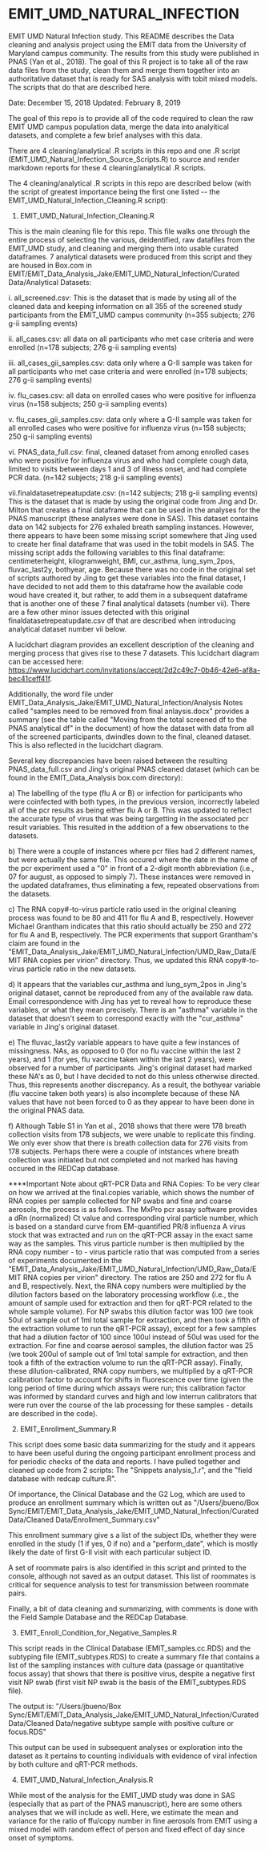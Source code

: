 # EMIT_UMD_NATURAL_INFECTION

EMIT UMD Natural Infection study. This README describes the Data cleaning and analysis project using the EMIT data from the University of Maryland campus community. The results from this study were published in PNAS (Yan et al., 2018). The goal of this R project is to take all of the raw data files from the study, clean them and merge them together into an authoritative dataset that is ready for SAS analysis with tobit mixed models. The scripts that do that are described here.

Date: December 15, 2018
Updated: February 8, 2019

The goal of this repo is to provide all of the code required to clean the raw EMIT UMD campus population data, merge the data into analyitical datasets, and complete a few brief analyses with this data. 

There are 4 cleaning/analytical .R scripts in this repo and one .R script (EMIT_UMD_Natural_Infection_Source_Scripts.R) to source and render markdown reports for these 4 cleaning/analytical .R scripts. 

The 4 cleaning/analytical .R scripts in this repo are described below (with the script of greatest importance being the first one listed -- the EMIT_UMD_Natural_Infection_Cleaning.R script):


1) EMIT_UMD_Natural_Infection_Cleaning.R 

This is the main cleaning file for this repo. This file walks one through the entire process of selecting the various, deidentified, raw datafiles from the EMIT_UMD study, and cleaning and merging them into usable curated dataframes. 7 analytical datasets were produced from this script and they are housed in Box.com in EMIT/EMIT_Data_Analysis_Jake/EMIT_UMD_Natural_Infection/Curated Data/Analytical Datasets:

i. all_screened.csv: This is the dataset that is made by using all of the cleaned data and keeping information on all 355 of the screened study participants from the EMIT_UMD campus community (n=355 subjects; 276 g-ii sampling events)

ii. all_cases.csv: all data on all participants who met case criteria and were enrolled (n=178 subjects; 276 g-ii sampling events)

iii. all_cases_gii_samples.csv: data only where a G-II sample was taken for all participants who met case criteria and were enrolled (n=178 subjects; 276 g-ii sampling events)

iv. flu_cases.csv: all data on enrolled cases who were positive for influenza virus (n=158 subjects; 250 g-ii sampling events)

v. flu_cases_gii_samples.csv: data only where a G-II sample was taken for all enrolled cases who were positive for influenza virus (n=158 subjects; 250 g-ii sampling events)

vi. PNAS_data_full.csv: final, cleaned dataset from among enrolled cases who were positive for influenza virus and who had complete cough data, limited to visits between days 1 and 3 of illness onset, and had complete PCR data. (n=142 subjects; 218 g-ii sampling events)

vii.finaldatasetrepeatupdate.csv: (n=142 subjects; 218 g-ii sampling events) This is the dataset that is made by using the original code from Jing and Dr. Milton that creates a final dataframe that can be used in the analyses for the PNAS manuscript (these analyses were done in SAS). This dataset contains data on 142 subjects for 276 exhaled breath sampling instances. However, there appears to have been some missing script somewhere that Jing used to create her final dataframe that was used in the tobit models in SAS. The missing script adds the following variables to this final dataframe: centimeterheight, kilogramweight, BMI, cur_asthma, lung_sym_2pos, fluvac_last2y, bothyear, age. Because there was no code in the original set of scripts authored by Jing to get these variables into the final dataset, I have decided to not add them to this dataframe how the available code woud have created it, but rather, to add them in a subsequent dataframe that is another one of these 7 final analytical datasets (number vii). There are a few other minor issues detected with this original finaldatasetrepeatupdate.csv df that are described when introducing analytical dataset number vii below. 

A lucidchart diagram provides an excellent description of the cleaning and merging process that gives rise to these 7 datasets. This lucidchart diagram can be accessed here: https://www.lucidchart.com/invitations/accept/2d2c49c7-0b46-42e6-af8a-bec41ceff41f. 

Additionally, the word file under EMIT_Data_Analysis_Jake/EMIT_UMD_Natural_Infection/Analysis Notes called "samples need to be removed from final anlaysis.docx" provides a summary (see the table called "Moving from the total screened df to the PNAS analytical df" in the document) of how the dataset with data from all of the screened participants, dwindles down to the final, cleaned dataset. This is also reflected in the lucidchart diagram. 

Several key discrepancies have been raised between the resulting PNAS_data_full.csv and Jing's original PNAS cleaned dataset (which can be found in the EMIT_Data_Analysis box.com directory):

a) The labelling of the type (flu A or B) or infection for participants who were coinfected with both types, in the previous version, incorrectly labeled all of the pcr results as being either flu A or B. This was updated to reflect the accurate type of virus that was being targetting in the associated pcr result variables. This resulted in the addition of a few observations to the datasets. 

b) There were a couple of instances where pcr files had 2 different names, but were actually the same file. This occured where the date in the name of the pcr experiment used a "0" in front of a 2-digit month abbreviation (i.e., 07 for august, as opposed to simply 7). These instances were removed in the updated dataframes, thus eliminating a few, repeated observations from the datasets. 

c) The RNA copy#-to-virus particle ratio used in the original cleaning process was found to be 80 and 411 for flu A and B, respectively. However Michael Grantham indicates that this ratio should actually be 250 and 272 for flu A and B, respectively. The PCR experiments that support Grantham's claim are found in the "EMIT_Data_Analysis_Jake/EMIT_UMD_Natural_Infection/UMD_Raw_Data/EMIT RNA copies per virion" directory. Thus, we updated this RNA copy#-to-virus particle ratio in the new datasets. 

d) It appears that the variables cur_asthma and lung_sym_2pos in Jing's original dataset, cannot be reproduced from any of the available raw data. Email correspondence with Jing has yet to reveal how to reproduce these variables, or what they mean precisely. There is an "asthma" variable in the dataset that doesn't seem to correspond exactly with the "cur_asthma" variable in Jing's original dataset. 

e) The fluvac_last2y variable appears to have quite a few instances of missingness. NAs, as opposed to 0 (for no flu vaccine within the last 2 years), and 1 (for yes, flu vaccine taken within the last 2 years), were observed for a number of participants. Jing's original dataset had marked these NA's as 0, but I have decided to not do this unless otherwise directed. Thus, this represents another discrepancy. As a result, the bothyear variable (flu vaccine taken both years) is also incomplete because of these NA values that have not been forced to 0 as they appear to have been done in the original PNAS data.

f) Although Table S1 in Yan et al., 2018 shows that there were 178 breath collection visits from 178 subjects, we were unable to replicate this finding. We only ever show that there is breath collection data for 276 visits from 178 subjects. Perhaps there were a couple of intstances where breath collection was initiated but not completed and not marked has having occured in the REDCap database. 

****Important Note about qRT-PCR Data and RNA Copies: To be very clear on how we arrived at the final.copies variable, which shows the number of RNA copies per sample collected for NP swabs and fine and coarse aerosols, the process is as follows. The MxPro pcr assay software provides a dRn (normalized) Ct value and corresponding viral particle number, which is based on a standard curve from EM-quantified PR/8 influenza A virus stock that was extracted and run on the qRT-PCR assay in the exact same way as the samples. This virus particle number is then multiplied by the RNA copy number - to - virus particle ratio that was computed from a series of experiments documented in the "EMIT_Data_Analysis_Jake/EMIT_UMD_Natural_Infection/UMD_Raw_Data/EMIT RNA copies per virion" directory. The ratios are 250 and 272 for flu A and B, respectively. Next, the RNA copy numbers were multiplied by the dilution factors based on the laboratory processing workflow (i.e., the amount of sample used for extraction and then for qRT-PCR related to the whole sample volume). For NP swabs this dilution factor was 100 (we took 50ul of sample out of 1ml total sample for extraction, and then took a fifth of the extraction volume to run the qRT-PCR assay), except for a few samples that had a dilution factor of 100 since 100ul instead of 50ul was used for the extraction. For fine and coarse aerosol samples, the dilution factor was 25 (we took 200ul of sample out of 1ml total sample for extraction, and then took a fifth of the extraction volume to run the qRT-PCR assay). Finally, these dilution-calibrated, RNA copy numbers, we multiplied by a qRT-PCR calibration factor to account for shifts in fluorescence over time (given the long period of time during which assays were run; this calibration factor was informed by standard curves and high and low interrun calibrators that were run over the course of the lab processing for these samples - details are described in the code).


2) EMIT_Enrollment_Summary.R

This script does some basic data summarizing for the study and it appears to have been useful during the ongoing participant enrollment process and for periodic checks of the data and reports. I have pulled together and cleaned up code from 2 scripts: The "Snippets analysis_1.r", and the "field database with redcap culture.R".

Of importance, the Clinical Database and the G2 Log, which are used to produce an enrollment summary which is written out as "/Users/jbueno/Box Sync/EMIT/EMIT_Data_Analysis_Jake/EMIT_UMD_Natural_Infection/Curated Data/Cleaned Data/Enrollment_Summary.csv"

This enrollment summary give s a list of the subject IDs, whether they were enrolled in the study (1 if yes, 0 if no) and a "perform_date", which is mostly likely the date of first G-II visit with each particular subject ID. 

A set of roommate pairs is also identified in this script and printed to the console, although not saved as an output dataset. This list of roommates is critical for sequence analysis to test for transmission between roommate pairs. 

Finally, a bit of data cleaning and summarizing, with comments is done with the Field Sample Database and the REDCap Database. 


3) EMIT_Enroll_Condition_for_Negative_Samples.R

This script reads in the Clinical Database (EMIT_samples.cc.RDS) and the subtyping file (EMIT_subtypes.RDS) to create a summary file that contains a list of the sampling instances with culture data (passage or quantitative focus assay) that shows that there is positive virus, despite a negative first visit NP swab (first visit NP swab is the basis of the EMIT_subtypes.RDS file). 

The output is: "/Users/jbueno/Box Sync/EMIT/EMIT_Data_Analysis_Jake/EMIT_UMD_Natural_Infection/Curated Data/Cleaned Data/negative subtype sample with positive culture or focus.RDS"

This output can be used in subsequent analyses or exploration into the dataset as it pertains to counting individuals with evidence of viral infection by both culture and qRT-PCR methods. 


4) EMIT_UMD_Natural_Infection_Analysis.R

While most of the analysis for the EMIT_UMD study was done in SAS (especially that as part of the PNAS manuscript), here are some others analyses that we will include as well. Here, we estimate the mean and variance for the ratio of ffu/copy number in fine aerosols from EMIT using a mixed model with random effect of person and fixed effect of day since onset of symptoms. 

